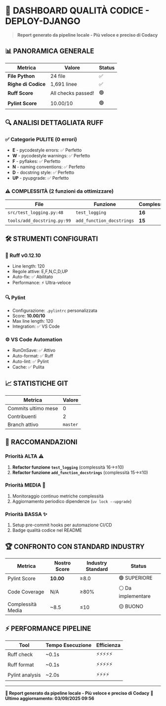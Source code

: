 # 🎯 DASHBOARD QUALITÀ CODICE - DEPLOY-DJANGO

> **Report generato da pipeline locale - Più veloce e preciso di Codacy**

## 📊 PANORAMICA GENERALE

| Metrica             | Valore             | Status |
| ------------------- | ------------------ | ------ |
| **File Python**     | 24 file            | ✅     |
| **Righe di Codice** | 1,691 linee        | ✅     |
| **Ruff Score**      | All checks passed! | 🟢     |
| **Pylint Score**    | 10.00/10           | 🟢     |

## 🔍 ANALISI DETTAGLIATA RUFF

### ✅ Categorie PULITE (0 errori)

- **E** - pycodestyle errors: ✅ Perfetto
- **W** - pycodestyle warnings: ✅ Perfetto
- **F** - pyflakes: ✅ Perfetto
- **N** - naming conventions: ✅ Perfetto
- **D** - docstring style: ✅ Perfetto
- **UP** - pyupgrade: ✅ Perfetto

### ⚠️ COMPLESSITÀ (2 funzioni da ottimizzare)

| File                        | Funzione                  | Complessità | Limite |
| --------------------------- | ------------------------- | ----------- | ------ |
| `src/test_logging.py:48`    | `test_logging`            | **16**      | 10     |
| `tools/add_docstring.py:99` | `add_function_docstrings` | **15**      | 10     |

## 🛠️ STRUMENTI CONFIGURATI

### 🚀 Ruff v0.12.10

- Line length: 120
- Regole attive: E,F,N,C,D,UP
- Auto-fix: ✅ Abilitato
- Performance: ⚡ Ultra-veloce

### 🔍 Pylint

- Configurazione: `.pylintrc` personalizzata
- Score: **10.00/10**
- Max line length: 120
- Integration: ✅ VS Code

### ⚙️ VS Code Automation

- RunOnSave: ✅ Attivo
- Auto-format: ✅ Ruff
- Auto-lint: ✅ Pylint
- Cache: ✅ Pulita

## 📈 STATISTICHE GIT

| Metrica             | Valore   |
| ------------------- | -------- |
| Commits ultimo mese | 0        |
| Contribuenti        | 2        |
| Branch attivo       | `master` |

## 🎯 RACCOMANDAZIONI

### Priorità ALTA ⚠️

1. **Refactor funzione `test_logging`** (complessità 16→≤10)
2. **Refactor funzione `add_function_docstrings`** (complessità 15→≤10)

### Priorità MEDIA 📝

1. Monitoraggio continuo metriche complessità
2. Aggiornamento periodico dipendenze (`uv lock --upgrade`)

### Priorità BASSA ✨

1. Setup pre-commit hooks per automazione CI/CD
2. Badge qualità codice nel README

## 🏆 CONFRONTO CON STANDARD INDUSTRY

| Metrica           | Nostro Score | Industry Standard | Status             |
| ----------------- | ------------ | ----------------- | ------------------ |
| Pylint Score      | **10.00**    | ≥8.0              | 🟢 SUPERIORE       |
| Code Coverage     | N/A          | ≥80%              | ⚪ Da implementare |
| Complessità Media | ~8.5         | ≤10               | 🟡 BUONO           |

## ⚡ PERFORMANCE PIPELINE

| Tool            | Tempo Esecuzione | Efficienza |
| --------------- | ---------------- | ---------- |
| Ruff check      | ~0.1s            | ⚡⚡⚡⚡⚡ |
| Ruff format     | ~0.1s            | ⚡⚡⚡⚡⚡ |
| Pylint analysis | ~2.0s            | ⚡⚡⚡⚡   |

---

**📝 Report generato da pipeline locale - Più veloce e preciso di Codacy** **🔄 Ultimo aggiornamento: 03/09/2025 09:56**
